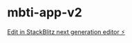 # mbti-app-v2

[Edit in StackBlitz next generation editor ⚡️](https://stackblitz.com/~/github.com/WeimingLu1/mbti-app-v2)